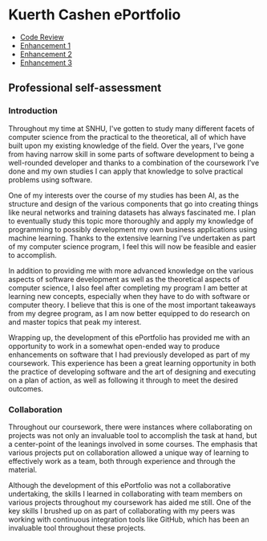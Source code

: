 # Kuerth Cashen ePortfolio
- [Code Review](https://youtu.be/JGmyGTJntfs)
- [Enhancement 1]()
- [Enhancement 2]()
- [Enhancement 3]()

## Professional self-assessment

### Introduction

Throughout my time at SNHU, I've gotten to study many different facets of computer science from the practical to the theoretical, all of which have built upon my existing knowledge of the field. Over the years, I’ve gone from having narrow skill in some parts of software development to being a well-rounded developer and thanks to a combination of the coursework I’ve done and my own studies I can apply that knowledge to solve practical problems using software.

One of my interests over the course of my studies has been AI, as the structure and design of the various components that go into creating things like neural networks and training datasets has always fascinated me. I plan to eventually study this topic more thoroughly and apply my knowledge of programming to possibly development my own business applications using machine learning. Thanks to the extensive learning I’ve undertaken as part of my computer science program, I feel this will now be feasible and easier to accomplish.

In addition to providing me with more advanced knowledge on the various aspects of software development as well as the theoretical aspects of computer science, I also feel after completing my program I am better at learning new concepts, especially when they have to do with software or computer theory. I believe that this is one of the most important takeaways from my degree program, as I am now better equipped to do research on and master topics that peak my interest.

Wrapping up, the development of this ePortfolio has provided me with an opportunity to work in a somewhat open-ended way to produce enhancements on software that I had previously developed as part of my coursework. This experience has been a great learning opportunity in both the practice of developing software and the art of designing and executing on a plan of action, as well as following it through to meet the desired outcomes.

### Collaboration

Throughout our coursework, there were instances where collaborating on projects was not only an invaluable tool to accomplish the task at hand, but a center-point of the leanings involved in some courses. The emphasis that various projects put on collaboration allowed a unique way of learning to effectively work as a team, both through experience and through the material.

Although the development of this ePortfolio was not a collaborative undertaking, the skills I learned in collaborating with team members on various projects throughout my coursework has aided me still. One of the key skills I brushed up on as part of collaborating with my peers was working with continuous integration tools like GitHub, which has been an invaluable tool throughout these projects.
